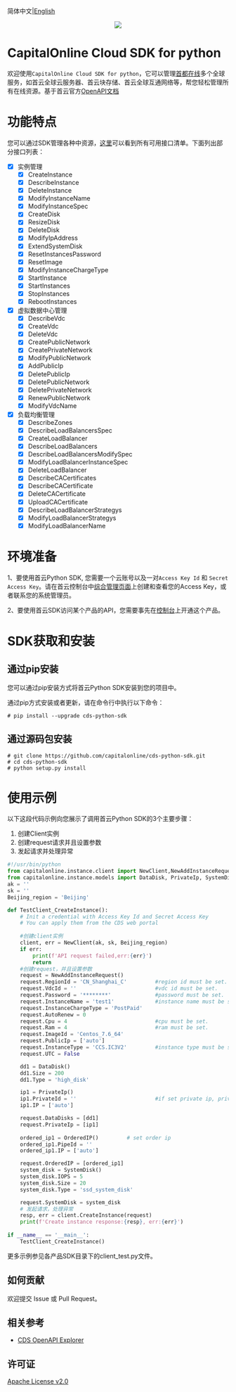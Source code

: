 简体中文|[English](README.md)

<p align="center">
<a href=" https://www.alibabacloud.com"><img src="https://www.capitalonline.net/templets/default/icon/logo_header.png"></a>
</p>

# CapitalOnline Cloud SDK for python

欢迎使用`CapitalOnline Cloud SDK for python`，它可以管理[首都在线](https://www.capitalonline.net)多个全球服务，如首云全球云服务器、首云块存储、首云全球互通网络等，帮您轻松管理所有在线资源。基于首云官方[OpenAPI文档](https://github.com/capitalonline/openapi/blob/master/README.md)

# 功能特点

您可以通过SDK管理各种中资源，[这里](https://github.com/capitalonline/openapi/blob/master/%E9%A6%96%E4%BA%91OpenAPI(v1.2).md)可以看到所有可用接口清单。下面列出部分接口列表：

- [x] 实例管理
  - [x] CreateInstance
  - [x] DescribeInstance
  - [x] DeleteInstance
  - [x] ModifyInstanceName
  - [x] ModifyInstanceSpec
  - [x] CreateDisk
  - [x] ResizeDisk
  - [x] DeleteDisk
  - [x] ModifyIpAddress
  - [x] ExtendSystemDisk
  - [x] ResetInstancesPassword
  - [x] ResetImage
  - [x] ModifyInstanceChargeType
  - [x] StartInstance
  - [x] StartInstances
  - [x] StopInstances
  - [x] RebootInstances

- [x] 虚拟数据中心管理
  - [x] DescribeVdc
  - [x] CreateVdc
  - [x] DeleteVdc
  - [x] CreatePublicNetwork
  - [x] CreatePrivateNetwork
  - [x] ModifyPublicNetwork
  - [x] AddPublicIp
  - [x] DeletePublicIp
  - [x] DeletePublicNetwork
  - [x] DeletePrivateNetwork
  - [x] RenewPublicNetwork
  - [x] ModifyVdcName
  
 - [x] 负载均衡管理
    - [x] DescribeZones
    - [x] DescribeLoadBalancersSpec
    - [x] CreateLoadBalancer
    - [x] DescribeLoadBalancers
    - [x] DescribeLoadBalancersModifySpec
    - [x] ModifyLoadBalancerInstanceSpec
    - [x] DeleteLoadBalancer
    - [x] DescribeCACertificates
    - [x] DescribeCACertificate
    - [x] DeleteCACertificate
    - [x] UploadCACertificate
    - [x] DescribeLoadBalancerStrategys
    - [x] ModifyLoadBalancerStrategys
    - [x] ModifyLoadBalancerName

# 环境准备

1、要使用首云Python SDK, 您需要一个云账号以及一对`Access Key Id` 和 `Secret Access Key`。请在首云控制台中[综合管理页面](https://c2.capitalonline.net/portal/webapps/synthesize/safe)上创建和查看您的Access Key，或者联系您的系统管理员。

2、要使用首云SDK访问某个产品的API，您需要事先在[控制台](https://c2.capitalonline.net/main/home)上开通这个产品。

# SDK获取和安装

## 通过pip安装

您可以通过pip安装方式将首云Python SDK安装到您的项目中。

通过pip方式安装或者更新，请在命令行中执行以下命令：

```shell
# pip install --upgrade cds-python-sdk
```



## 通过源码包安装

```shell
# git clone https://github.com/capitalonline/cds-python-sdk.git
# cd cds-python-sdk
# python setup.py install
```

# 使用示例

以下这段代码示例向您展示了调用首云Python SDK的3个主要步骤：

1. 创建Client实例
2. 创建request请求并且设置参数
3. 发起请求并处理异常

```python
#!/usr/bin/python
from capitalonline.instance.client import NewClient,NewAddInstanceRequest
from capitalonline.instance.models import DataDisk, PrivateIp, SystemDisk, OrderedIP
ak = ''
sk = ''
Beijing_region = 'Beijing'

def TestClient_CreateInstance():
    # Init a credential with Access Key Id and Secret Access Key
    # You can apply them from the CDS web portal
	
    #创建client实例
    client, err = NewClient(ak, sk, Beijing_region)
    if err:
        print(f'API request failed,err:{err}')
        return
    #创建request，并且设置参数
    request = NewAddInstanceRequest()
    request.RegionId = 'CN_Shanghai_C'         #region id must be set.
    request.VdcId = ''                         #vdc id must be set.
    request.Password = '********'              #password must be set.
    request.InstanceName = 'test1'             #instance name must be set.
    request.InstanceChargeType = 'PostPaid'
    request.AutoRenew = 0
    request.Cpu = 4                            #cpu must be set.
    request.Ram = 4                            #ram must be set.
    request.ImageId = 'Centos_7.6_64'
    request.PublicIp = ['auto']
    request.InstanceType = 'CCS.IC3V2'         #instance type must be set.
    request.UTC = False

    dd1 = DataDisk()
    dd1.Size = 200
    dd1.Type = 'high_disk'

    ip1 = PrivateIp()
    ip1.PrivateId = ''                         #if set private ip, private id must be set.
    ip1.IP = ['auto']

    request.DataDisks = [dd1]
    request.PrivateIp = [ip1]
    
    ordered_ip1 = OrderedIP()         # set order ip
    ordered_ip1.PipeId = ''
    ordered_ip1.IP = ['auto']

    request.OrderedIP = [ordered_ip1]
    system_disk = SystemDisk()
    system_disk.IOPS = 5
    system_disk.Size = 20
    system_disk.Type = 'ssd_system_disk'

    request.SystemDisk = system_disk
    # 发起请求，处理异常
    resp, err = client.CreateInstance(request)    
    print(f'Create instance response:{resp}, err:{err}')
    
if __name__ == '__main__':
    TestClient_CreateInstance()
```

更多示例参见各产品SDK目录下的client_test.py文件。

## 如何贡献

欢迎提交 Issue 或 Pull Request。

## 相关参考

- [CDS OpenAPI Explorer](https://github.com/capitalonline/openapi)

## 许可证

[Apache License v2.0](./LICENSE)


